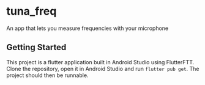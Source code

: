 # tuna_freq

An app that lets you measure frequencies with your microphone

## Getting Started

This project is a flutter application built in Android Studio using FlutterFTT.
Clone the repository, open it in Android Studio and run `flutter pub get`. The project should then be runnable.
